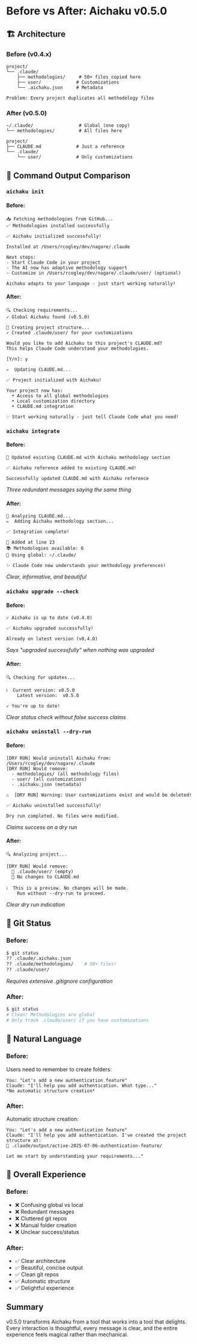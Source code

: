 # Before vs After: Aichaku v0.5.0

## 🏗️ Architecture

### Before (v0.4.x)
```
project/
└── .claude/
    ├── methodologies/     # 50+ files copied here
    ├── user/             # Customizations
    └── .aichaku.json     # Metadata

Problem: Every project duplicates all methodology files
```

### After (v0.5.0)
```
~/.claude/                 # Global (one copy)
└── methodologies/         # All files here

project/
├── CLAUDE.md             # Just a reference
└── .claude/
    └── user/             # Only customizations
```

## 💬 Command Output Comparison

### `aichaku init`

#### Before:
```
📥 Fetching methodologies from GitHub...
✅ Methodologies installed successfully

✅ Aichaku initialized successfully!

Installed at /Users/rcogley/dev/nagare/.claude

Next steps:
- Start Claude Code in your project
- The AI now has adaptive methodology support
- Customize in /Users/rcogley/dev/nagare/.claude/user/ (optional)

Aichaku adapts to your language - just start working naturally!
```

#### After:
```
🔍 Checking requirements...
✓ Global Aichaku found (v0.5.0)

📁 Creating project structure...
✓ Created .claude/user/ for your customizations

Would you like to add Aichaku to this project's CLAUDE.md?
This helps Claude Code understand your methodologies.

[Y/n]: y

✏️  Updating CLAUDE.md...

✅ Project initialized with Aichaku!

Your project now has:
  • Access to all global methodologies
  • Local customization directory
  • CLAUDE.md integration

💡 Start working naturally - just tell Claude Code what you need!
```

### `aichaku integrate`

#### Before:
```
📝 Updated existing CLAUDE.md with Aichaku methodology section

✅ Aichaku reference added to existing CLAUDE.md!

Successfully updated CLAUDE.md with Aichaku reference
```
*Three redundant messages saying the same thing*

#### After:
```
📄 Analyzing CLAUDE.md...
✏️  Adding Aichaku methodology section...

✅ Integration complete!

📍 Added at line 23
📚 Methodologies available: 6
🔗 Using global: ~/.claude/

✨ Claude Code now understands your methodology preferences!
```
*Clear, informative, and beautiful*

### `aichaku upgrade --check`

#### Before:
```
✓ Aichaku is up to date (v0.4.0)

✅ Aichaku upgraded successfully!

Already on latest version (v0.4.0)
```
*Says "upgraded successfully" when nothing was upgraded*

#### After:
```
🔍 Checking for updates...

ℹ️  Current version: v0.5.0
    Latest version:  v0.5.0
    
✓ You're up to date!
```
*Clear status check without false success claims*

### `aichaku uninstall --dry-run`

#### Before:
```
[DRY RUN] Would uninstall Aichaku from: /Users/rcogley/dev/nagare/.claude
[DRY RUN] Would remove:
  - methodologies/ (all methodology files)
  - user/ (all customizations)
  - .aichaku.json (metadata)

⚠️  [DRY RUN] Warning: User customizations exist and would be deleted!

✅ Aichaku uninstalled successfully!

Dry run completed. No files were modified.
```
*Claims success on a dry run*

#### After:
```
🔍 Analyzing project...

[DRY RUN] Would remove:
  📁 .claude/user/ (empty)
  📝 No changes to CLAUDE.md

ℹ️  This is a preview. No changes will be made.
    Run without --dry-run to proceed.
```
*Clear dry run indication*

## 🎯 Git Status

### Before:
```bash
$ git status
?? .claude/.aichaku.json
?? .claude/methodologies/    # 50+ files!
?? .claude/user/
```
*Requires extensive .gitignore configuration*

### After:
```bash
$ git status
# Clean! Methodologies are global
# Only track .claude/user/ if you have customizations
```

## 🧠 Natural Language

### Before:
Users need to remember to create folders:
```
You: "Let's add a new authentication feature"
Claude: "I'll help you add authentication. What type..."
*No automatic structure creation*
```

### After:
Automatic structure creation:
```
You: "Let's add a new authentication feature"
Claude: "I'll help you add authentication. I've created the project structure at:
📁 .claude/output/active-2025-07-06-authentication-feature/

Let me start by understanding your requirements..."
```

## 🌟 Overall Experience

### Before:
- ❌ Confusing global vs local
- ❌ Redundant messages
- ❌ Cluttered git repos
- ❌ Manual folder creation
- ❌ Unclear success/status

### After:
- ✅ Clear architecture
- ✅ Beautiful, concise output
- ✅ Clean git repos
- ✅ Automatic structure
- ✅ Delightful experience

## Summary

v0.5.0 transforms Aichaku from a tool that works into a tool that delights. Every interaction is thoughtful, every message is clear, and the entire experience feels magical rather than mechanical.